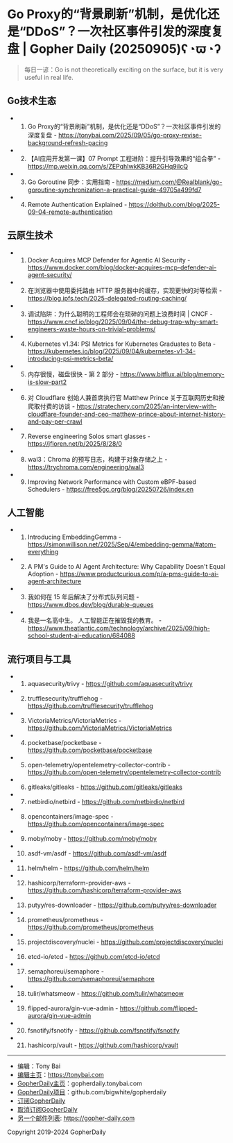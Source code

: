 # Go Proxy的“背景刷新”机制，是优化还是“DDoS”？一次社区事件引发的深度复盘 | Gopher Daily (20250905)ʕ◔ϖ◔ʔ

>每日一谚：Go is not theoretically exciting on the surface, but it is very useful in real life.

## Go技术生态


- 1. Go Proxy的“背景刷新”机制，是优化还是“DDoS”？一次社区事件引发的深度复盘 - https://tonybai.com/2025/09/05/go-proxy-revise-background-refresh-pacing

- 2. 【AI应用开发第一课】07 Prompt 工程进阶：提升引导效果的“组合拳” - https://mp.weixin.qq.com/s/ZEPqhIwkKB36R2GHq9iIcQ

- 3. Go Goroutine 同步：实用指南 - https://medium.com/@Realblank/go-goroutine-synchronization-a-practical-guide-49705a499fd7

- 4. Remote Authentication Explained - https://dolthub.com/blog/2025-09-04-remote-authentication


## 云原生技术


- 1. Docker Acquires MCP Defender for Agentic AI Security - https://www.docker.com/blog/docker-acquires-mcp-defender-ai-agent-security/

- 2. 在浏览器中使用委托路由 HTTP 服务器中的缓存，实现更快的对等检索 - https://blog.ipfs.tech/2025-delegated-routing-caching/

- 3. 调试陷阱：为什么聪明的工程师会在琐碎的问题上浪费时间 | CNCF - https://www.cncf.io/blog/2025/09/04/the-debug-trap-why-smart-engineers-waste-hours-on-trivial-problems/

- 4. Kubernetes v1.34: PSI Metrics for Kubernetes Graduates to Beta - https://kubernetes.io/blog/2025/09/04/kubernetes-v1-34-introducing-psi-metrics-beta/

- 5. 内存很慢，磁盘很快 - 第 2 部分 - https://www.bitflux.ai/blog/memory-is-slow-part2

- 6. 对 Cloudflare 创始人兼首席执行官 Matthew Prince 关于互联网历史和按爬取付费的访谈 - https://stratechery.com/2025/an-interview-with-cloudflare-founder-and-ceo-matthew-prince-about-internet-history-and-pay-per-crawl

- 7. Reverse engineering Solos smart glasses - https://jfloren.net/b/2025/8/28/0

- 8. wal3：Chroma 的预写日志，构建于对象存储之上 - https://trychroma.com/engineering/wal3

- 9. Improving Network Performance with Custom eBPF-based Schedulers - https://free5gc.org/blog/20250726/index.en


## 人工智能


- 1. Introducing EmbeddingGemma - https://simonwillison.net/2025/Sep/4/embedding-gemma/#atom-everything

- 2. A PM&#39;s Guide to AI Agent Architecture: Why Capability Doesn&#39;t Equal Adoption - https://www.productcurious.com/p/a-pms-guide-to-ai-agent-architecture

- 3. 我如何在 15 年后解决了分布式队列问题 - https://www.dbos.dev/blog/durable-queues

- 4. 我是一名高中生。 人工智能正在摧毁我的教育。 - https://www.theatlantic.com/technology/archive/2025/09/high-school-student-ai-education/684088


## 流行项目与工具


- 1. aquasecurity/trivy - https://github.com/aquasecurity/trivy

- 2. trufflesecurity/trufflehog - https://github.com/trufflesecurity/trufflehog

- 3. VictoriaMetrics/VictoriaMetrics - https://github.com/VictoriaMetrics/VictoriaMetrics

- 4. pocketbase/pocketbase - https://github.com/pocketbase/pocketbase

- 5. open-telemetry/opentelemetry-collector-contrib - https://github.com/open-telemetry/opentelemetry-collector-contrib

- 6. gitleaks/gitleaks - https://github.com/gitleaks/gitleaks

- 7. netbirdio/netbird - https://github.com/netbirdio/netbird

- 8. opencontainers/image-spec - https://github.com/opencontainers/image-spec

- 9. moby/moby - https://github.com/moby/moby

- 10. asdf-vm/asdf - https://github.com/asdf-vm/asdf

- 11. helm/helm - https://github.com/helm/helm

- 12. hashicorp/terraform-provider-aws - https://github.com/hashicorp/terraform-provider-aws

- 13. putyy/res-downloader - https://github.com/putyy/res-downloader

- 14. prometheus/prometheus - https://github.com/prometheus/prometheus

- 15. projectdiscovery/nuclei - https://github.com/projectdiscovery/nuclei

- 16. etcd-io/etcd - https://github.com/etcd-io/etcd

- 17. semaphoreui/semaphore - https://github.com/semaphoreui/semaphore

- 18. tulir/whatsmeow - https://github.com/tulir/whatsmeow

- 19. flipped-aurora/gin-vue-admin - https://github.com/flipped-aurora/gin-vue-admin

- 20. fsnotify/fsnotify - https://github.com/fsnotify/fsnotify

- 21. hashicorp/vault - https://github.com/hashicorp/vault


----

- 编辑：Tony Bai
- [编辑主页](https://tonybai.com)：https://tonybai.com
- [GopherDaily主页](https://gopherdaily.tonybai.com)：gopherdaily.tonybai.com
- [GopherDaily项目](https://github.com/bigwhite/gopherdaily)：github.com/bigwhite/gopherdaily
- [订阅GopherDaily](https://gopherdaily.tonybai.com/subscribe)
- [取消订阅GopherDaily](https://gopherdaily.tonybai.com/unsubscribe)
- [另一个邮件列表](https://gopher-daily.com): https://gopher-daily.com

Copyright 2019-2024 GopherDaily
